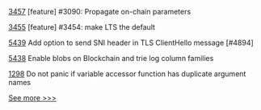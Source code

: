 
[3457](https://github.com/hyperledger/iroha/pull/3457) [feature] #3090: Propagate on-chain parameters

[3455](https://github.com/hyperledger/iroha/pull/3455) [feature] #3454: make LTS the default

[5439](https://github.com/hyperledger/besu/pull/5439) Add option to send SNI header in TLS ClientHello message [#4894]

[5438](https://github.com/hyperledger/besu/pull/5438) Enable blobs on Blockchain and trie log column families

[1298](https://github.com/hyperledger/solang/pull/1298) Do not panic if variable accessor function has duplicate argument names


[See more >>>](https://start-here.hyperledger.org/pull-requests)
